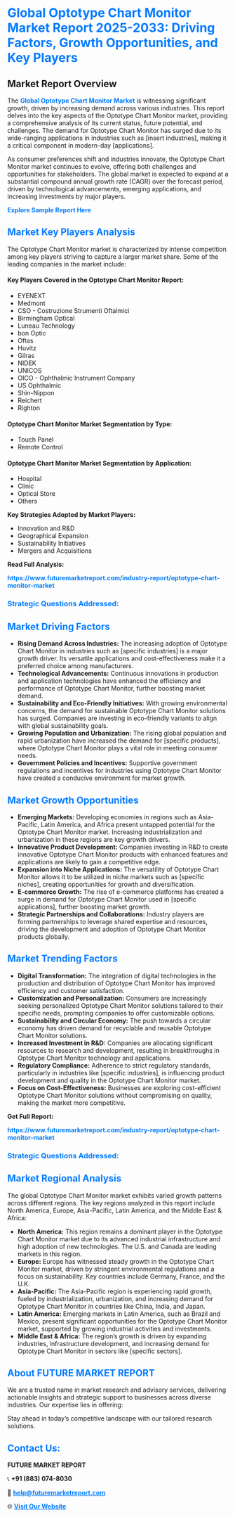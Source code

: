 <h1 style="color: #007BFF;">Global Optotype Chart Monitor Market Report 2025-2033: Driving Factors, Growth Opportunities, and Key Players</h1>

<section id="overview">
<h2>Market Report Overview</h2>
<p>The <a href="https://www.futuremarketreport.com/industry-report/optotype-chart-monitor-market" style="color: #007BFF; text-decoration: none;"><strong>Global Optotype Chart Monitor Market</strong></a> is witnessing significant growth, driven by increasing demand across various industries. This report delves into the key aspects of the Optotype Chart Monitor market, providing a comprehensive analysis of its current status, future potential, and challenges. The demand for Optotype Chart Monitor has surged due to its wide-ranging applications in industries such as [insert industries], making it a critical component in modern-day [applications].</p>
<p>As consumer preferences shift and industries innovate, the Optotype Chart Monitor market continues to evolve, offering both challenges and opportunities for stakeholders. The global market is expected to expand at a substantial compound annual growth rate (CAGR) over the forecast period, driven by technological advancements, emerging applications, and increasing investments by major players.</p>
</section>

<section id="overview">
<p><a href="https://www.futuremarketreport.com/request-sample/reportId=79384" style="color: #007BFF; text-decoration: none;"><strong>Explore Sample Report Here</strong></a></p>
</section>

<section id="key-players">
<h2 style="color: #007BFF;">Market Key Players Analysis</h2>
<p>The Optotype Chart Monitor market is characterized by intense competition among key players striving to capture a larger market share. Some of the leading companies in the market include:</p>
<h4>Key Players Covered in the Optotype Chart Monitor Report:</h4>
<ul><li>EYENEXT</li><li>Medmont</li><li>CSO - Costruzione Strumenti Oftalmici</li><li>Birmingham Optical</li><li>Luneau Technology</li><li>bon Optic</li><li>Oftas</li><li>Huvitz</li><li>Gilras</li><li>NIDEK</li><li>UNICOS</li><li>OICO - Ophthalmic Instrument Company</li><li>US Ophthalmic</li><li>Shin-Nippon</li><li>Reichert</li><li>Righton</li></ul>
<h4>Optotype Chart Monitor Market Segmentation by Type:</h4>
<ul><li>Touch Panel</li><li>Remote Control</li></ul>

<h4>Optotype Chart Monitor Market Segmentation by Application:</h4>
<ul><li>Hospital</li><li>Clinic</li><li>Optical Store</li><li>Others</li></ul>
<p><strong>Key Strategies Adopted by Market Players:</strong></p>
<ul>
<li>Innovation and R&D</li>
<li>Geographical Expansion</li>
<li>Sustainability Initiatives</li>
<li>Mergers and Acquisitions</li>
</ul>
</section>

<section>
<p><strong>Read Full Analysis: </strong></p><a href="https://www.futuremarketreport.com/industry-report/optotype-chart-monitor-market" style="color: #007BFF; text-decoration: none;"><strong>https://www.futuremarketreport.com/industry-report/optotype-chart-monitor-market</strong></a>
<h3 style="color: #007BFF;">Strategic Questions Addressed:</h3>
</section>

<section id="driving-factors">
<h2 style="color: #007BFF;">Market Driving Factors</h2>
<ul>
<li><strong>Rising Demand Across Industries:</strong> The increasing adoption of Optotype Chart Monitor in industries such as [specific industries] is a major growth driver. Its versatile applications and cost-effectiveness make it a preferred choice among manufacturers.</li>
<li><strong>Technological Advancements:</strong> Continuous innovations in production and application technologies have enhanced the efficiency and performance of Optotype Chart Monitor, further boosting market demand.</li>
<li><strong>Sustainability and Eco-Friendly Initiatives:</strong> With growing environmental concerns, the demand for sustainable Optotype Chart Monitor solutions has surged. Companies are investing in eco-friendly variants to align with global sustainability goals.</li>
<li><strong>Growing Population and Urbanization:</strong> The rising global population and rapid urbanization have increased the demand for [specific products], where Optotype Chart Monitor plays a vital role in meeting consumer needs.</li>
<li><strong>Government Policies and Incentives:</strong> Supportive government regulations and incentives for industries using Optotype Chart Monitor have created a conducive environment for market growth.</li>
</ul>
</section>

<section id="growth-opportunities">
<h2 style="color: #007BFF;">Market Growth Opportunities</h2>
<ul>
<li><strong>Emerging Markets:</strong> Developing economies in regions such as Asia-Pacific, Latin America, and Africa present untapped potential for the Optotype Chart Monitor market. Increasing industrialization and urbanization in these regions are key growth drivers.</li>
<li><strong>Innovative Product Development:</strong> Companies investing in R&D to create innovative Optotype Chart Monitor products with enhanced features and applications are likely to gain a competitive edge.</li>
<li><strong>Expansion into Niche Applications:</strong> The versatility of Optotype Chart Monitor allows it to be utilized in niche markets such as [specific niches], creating opportunities for growth and diversification.</li>
<li><strong>E-commerce Growth:</strong> The rise of e-commerce platforms has created a surge in demand for Optotype Chart Monitor used in [specific applications], further boosting market growth.</li>
<li><strong>Strategic Partnerships and Collaborations:</strong> Industry players are forming partnerships to leverage shared expertise and resources, driving the development and adoption of Optotype Chart Monitor products globally.</li>
</ul>
</section>

<section id="trending-factors">
<h2 style="color: #007BFF;">Market Trending Factors</h2>
<ul>
<li><strong>Digital Transformation:</strong> The integration of digital technologies in the production and distribution of Optotype Chart Monitor has improved efficiency and customer satisfaction.</li>
<li><strong>Customization and Personalization:</strong> Consumers are increasingly seeking personalized Optotype Chart Monitor solutions tailored to their specific needs, prompting companies to offer customizable options.</li>
<li><strong>Sustainability and Circular Economy:</strong> The push towards a circular economy has driven demand for recyclable and reusable Optotype Chart Monitor solutions.</li>
<li><strong>Increased Investment in R&D:</strong> Companies are allocating significant resources to research and development, resulting in breakthroughs in Optotype Chart Monitor technology and applications.</li>
<li><strong>Regulatory Compliance:</strong> Adherence to strict regulatory standards, particularly in industries like [specific industries], is influencing product development and quality in the Optotype Chart Monitor market.</li>
<li><strong>Focus on Cost-Effectiveness:</strong> Businesses are exploring cost-efficient Optotype Chart Monitor solutions without compromising on quality, making the market more competitive.</li>
</ul>
</section>

<section>
<p><strong>Get Full Report: </strong></p><a href="https://www.futuremarketreport.com/industry-report/optotype-chart-monitor-market" style="color: #007BFF; text-decoration: none;"><strong>https://www.futuremarketreport.com/industry-report/optotype-chart-monitor-market</strong></a>
<h3 style="color: #007BFF;">Strategic Questions Addressed:</h3>
</section>


<section id="regional-analysis">
<h2 style="color: #007BFF;">Market Regional Analysis</h2>
<p>The global Optotype Chart Monitor market exhibits varied growth patterns across different regions. The key regions analyzed in this report include North America, Europe, Asia-Pacific, Latin America, and the Middle East & Africa:</p>
<ul>
<li><strong>North America:</strong> This region remains a dominant player in the Optotype Chart Monitor market due to its advanced industrial infrastructure and high adoption of new technologies. The U.S. and Canada are leading markets in this region.</li>
<li><strong>Europe:</strong> Europe has witnessed steady growth in the Optotype Chart Monitor market, driven by stringent environmental regulations and a focus on sustainability. Key countries include Germany, France, and the U.K.</li>
<li><strong>Asia-Pacific:</strong> The Asia-Pacific region is experiencing rapid growth, fueled by industrialization, urbanization, and increasing demand for Optotype Chart Monitor in countries like China, India, and Japan.</li>
<li><strong>Latin America:</strong> Emerging markets in Latin America, such as Brazil and Mexico, present significant opportunities for the Optotype Chart Monitor market, supported by growing industrial activities and investments.</li>
<li><strong>Middle East & Africa:</strong> The region’s growth is driven by expanding industries, infrastructure development, and increasing demand for Optotype Chart Monitor in sectors like [specific sectors].</li>
</ul>
</section>

<footer>
<h2 style="color: #007BFF;">About FUTURE MARKET REPORT</h2>
<p>We are a trusted name in market research and advisory services, delivering actionable insights and strategic support to businesses across diverse industries. Our expertise lies in offering:</p>

<p>Stay ahead in today’s competitive landscape with our tailored research solutions.</p>

<h2 style="color: #007BFF;">Contact Us:</h2>
<p><strong>FUTURE MARKET REPORT</strong></p>
<p>📞 <strong>+91 (883) 074-8030</strong></p>
<p>📧 <strong><a href="mailto:help@futuremarketreport.com" style="color: #007BFF;">help@futuremarketreport.com</a></strong></p>
<p>🌐 <strong><a href="https://www.futuremarketreport.com/" style="color: #007BFF;">Visit Our Website</a></strong></p>
</footer>